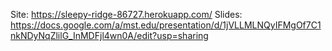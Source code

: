 Site: https://sleepy-ridge-86727.herokuapp.com/
Slides: https://docs.google.com/a/mst.edu/presentation/d/1jVLLMLNQyIFMgOf7C1nkNDyNqZlilG_InMDFjl4wn0A/edit?usp=sharing